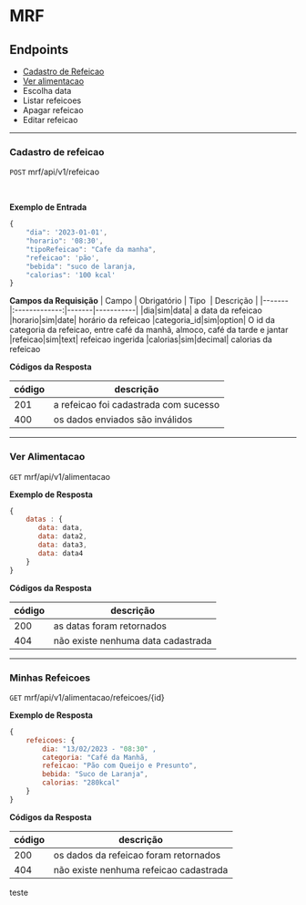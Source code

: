 <!-- Nome do projeto -->
# MRF <!-- Listagem dos endpoints -->
## Endpoints 
- [Cadastro de Refeicao](#cadastro-de-refeicao)
- [Ver alimentacao](#ver-alimentacao)
- Escolha data
- Listar refeicoes
- Apagar refeicao
- Editar refeicao 

---

### Cadastro de refeicao 
<!-- Endereço do recurso -->
`POST` mrf/api/v1/refeicao

<!-- Colocar a versão é importante para compatibilidade  --> 
**Exemplo de Entrada** 
```js
{
    "dia": '2023-01-01',
    "horario": '08:30',
    "tipoRefeicao": "Cafe da manha",
    "refeicao": 'pão',
    "bebida": "suco de laranja,
    "calorias": '100 kcal'
}
```

**Campos da Requisição**
| Campo | Obrigatório | Tipo  | Descrição |
|-------|:-------------:|-------|-----------|
|dia|sim|data| a data da refeicao
|horario|sim|date| horário da refeicao
|categoria_id|sim|option| O id da categoria da refeicao, entre café da manhã, almoco, café da tarde e jantar
|refeicao|sim|text| refeicao ingerida
|calorias|sim|decimal| calorias da refeicao

**Códigos da Resposta**

|código|descrição
|-|-
201 | a refeicao foi cadastrada com sucesso
400 | os dados enviados são inválidos

---


### Ver Alimentacao

`GET` mrf/api/v1/alimentacao

**Exemplo de Resposta** 
```js
{
    datas : {
       data: data,
       data: data2,
       data: data3,
       data: data4
    }
}
```

**Códigos da Resposta**

|código|descrição
|-|-
200 | as datas foram retornados
404 | não existe nenhuma data cadastrada


---

### Minhas Refeicoes

`GET` mrf/api/v1/alimentacao/refeicoes/{id}

**Exemplo de Resposta** 

```js
{
    refeicoes: {
        dia: "13/02/2023 - "08:30" ,
        categoria: "Café da Manhã,
        refeicao: "Pão com Queijo e Presunto",
        bebida: "Suco de Laranja",
        calorias: "280kcal"
    }
}
```

**Códigos da Resposta**

|código|descrição
|-|-
200 | os dados da refeicao foram retornados
404 | não existe nenhuma refeicao cadastrada

teste